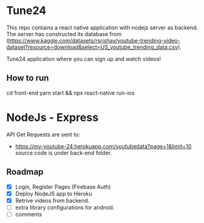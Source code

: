 # Tune24

This repo contains a react native application with nodejs server as backend. The server has constructed its database from (https://www.kaggle.com/datasets/rsrishav/youtube-trending-video-dataset?resource=download&select=US_youtube_trending_data.csv).

Tune24 application where you can sign up and watch videos!

## How to run

cd front-end
yarn start && npx react-native run-ios

# NodeJs - Express

API Get Requests are sent to:

- https://my-youtube-24.herokuapp.com/youtubedata?page=1&limit=10
  source code is under back-end folder.

## Roadmap

- [x] Login, Register Pages (Firebase Auth)
- [x] Deploy NodeJS app to Heroku
- [x] Retrive videos from backend.
- [ ] extra library configurations for android.
- [ ] comments
